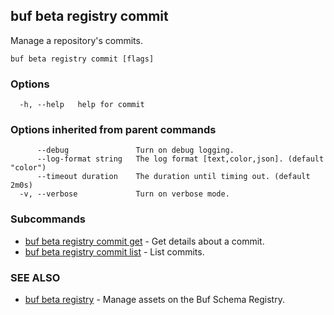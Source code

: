 ## buf beta registry commit

Manage a repository's commits.

```
buf beta registry commit [flags]
```

### Options

```
  -h, --help   help for commit
```

### Options inherited from parent commands

```
      --debug               Turn on debug logging.
      --log-format string   The log format [text,color,json]. (default "color")
      --timeout duration    The duration until timing out. (default 2m0s)
  -v, --verbose             Turn on verbose mode.
```

### Subcommands

* [buf beta registry commit get](buf-beta-registry-commit-get.md)	 - Get details about a commit.
* [buf beta registry commit list](buf-beta-registry-commit-list.md)	 - List commits.

### SEE ALSO

* [buf beta registry](buf-beta-registry.md)	 - Manage assets on the Buf Schema Registry.
